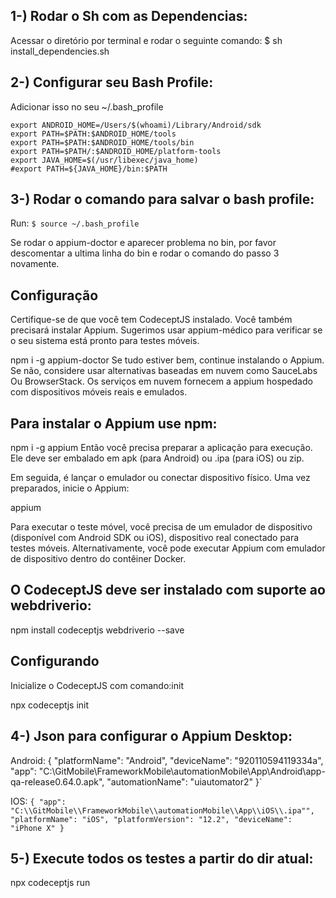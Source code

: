 
## 1-) Rodar o Sh com as Dependencias:

Acessar o diretório por terminal e rodar o seguinte comando:
$ sh install_dependencies.sh

## 2-) Configurar seu Bash Profile:

Adicionar isso no seu ~/.bash_profile
```
export ANDROID_HOME=/Users/$(whoami)/Library/Android/sdk
export PATH=$PATH:$ANDROID_HOME/tools
export PATH=$PATH:$ANDROID_HOME/tools/bin
export PATH=$PATH/:$ANDROID_HOME/platform-tools
export JAVA_HOME=$(/usr/libexec/java_home)
#export PATH=${JAVA_HOME}/bin:$PATH
```

## 3-) Rodar o comando para salvar o bash profile:
Run: `$ source ~/.bash_profile`


Se rodar o appium-doctor e aparecer problema no bin, por favor descomentar a ultima linha do bin e rodar o comando do passo 3 novamente.

## Configuração
Certifique-se de que você tem CodeceptJS instalado. Você também precisará instalar Appium. Sugerimos usar appium-médico para verificar se o seu sistema está pronto para testes móveis.

npm i -g appium-doctor
Se tudo estiver bem, continue instalando o Appium. Se não, considere usar alternativas baseadas em nuvem como SauceLabs Ou BrowserStack. Os serviços em nuvem fornecem a appium hospedado com dispositivos móveis reais e emulados.

## Para instalar o Appium use npm:

npm i -g appium
Então você precisa preparar a aplicação para execução. Ele deve ser embalado em apk (para Android) ou .ipa (para iOS) ou zip.

Em seguida, é lançar o emulador ou conectar dispositivo físico. Uma vez preparados, inicie o Appium:

appium

Para executar o teste móvel, você precisa de um emulador de dispositivo (disponível com Android SDK ou iOS), dispositivo real conectado para testes móveis. Alternativamente, você pode executar Appium com emulador de dispositivo dentro do contêiner Docker.

## O CodeceptJS deve ser instalado com suporte ao webdriverio:

npm install codeceptjs webdriverio --save

## Configurando
Inicialize o CodeceptJS com comando:init

npx codeceptjs init


## 4-) Json para configurar o Appium Desktop:

Android:
{
  "platformName": "Android",
  "deviceName": "920110594119334a",
  "app": "C:\\GitMobile\\FrameworkMobile\\automationMobile\\App\\Android\\app-qa-release0.64.0.apk",
  "automationName": "uiautomator2"
}`

IOS:
 `{
  "app": "C:\\GitMobile\\FrameworkMobile\\automationMobile\\App\\iOS\\.ipa"",
  "platformName": "iOS",
  "platformVersion": "12.2",
  "deviceName": "iPhone X"
}`

## 5-) Execute todos os testes a partir do dir atual:

npx codeceptjs run
